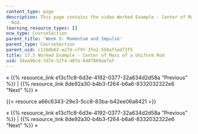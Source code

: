 ```yaml
---
content_type: page
description: This page contains the video Worked Example - Center of Mass of a Uniform
  Rod.
learning_resource_types: []
ocw_type: CourseSection
parent_title: 'Week 5: Momentum and Impulse'
parent_type: CourseSection
parent_uid: c1168b62-a27d-cf9f-3fe2-550af1ed72f5
title: 17.5 Worked Example - Center of Mass of a Uniform Rod
uid: 34ea9bcd-7d7e-52f4-40fa-64d7869ae7af
---
```


« {{% resource_link e13c11c8-6d3e-4192-0377-32a634d2d58a "Previous" %}} | {{% resource_link 8de92a30-b4b3-f264-b6a6-8332032322e6 "Next" %}} »

{{< resource a66c6343-29e3-5cc8-83ba-b42ee06a8421 >}}

« {{% resource_link e13c11c8-6d3e-4192-0377-32a634d2d58a "Previous" %}} | {{% resource_link 8de92a30-b4b3-f264-b6a6-8332032322e6 "Next" %}} »